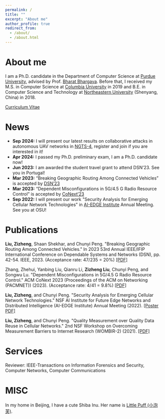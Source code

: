```yaml
---
permalink: /
title: ""
excerpt: "About me"
author_profile: true
redirect_from:
  - /about/
  - /about.html
---
```


About me
=====
I am a Ph.D. candidate in the Department of Computer Science at [Purdue University](https://www.cs.purdue.edu/), advised by Prof. [Bharat Bhargava](https://www.cs.purdue.edu/homes/bb/). Before that, I received my M.S. in Computer Science at [Columbia University](https://www.cs.columbia.edu/) in 2019 and B.E. in Computer Science and Technology at [Northeastern University](http://www.cse.neu.edu.cn/) (Shenyang, China) in 2018.

[Curriculum Vitae](https://Cangjie103.github.io/files/research_zizheng_purdue_2023.pdf)

News
======
- **Sep 2024:** I will present our latest results on collaborative attacks in autonomous UAV networks in [NGTS-4](https://nextranspurdue.wixsite.com/ngts2024), register and join if you are interested in it!
- **Apr 2024:** I passed my Ph.D. preliminary exam, I am a Ph.D. candidate now!
- **Jun 2023:** I am awarded the student travel grant to attend DSN’23. See you in Portugal!
- **Mar 2023:** “Breaking Geographic Routing Among Connected Vehicles” is accepted by [DSN’23](https://dsn2023.dei.uc.pt/)
- **Mar 2023:** “Dependent Misconfigurations in 5G/4.5 G Radio Resource Control” is accepted by [CoNext’23](https://conferences.sigcomm.org/co-next/2023/#!/home)
- **Sep 2022:** I will present our work "Security Analysis for Emerging Cellular Network Technologies" in [AI-EDGE Institute](https://aiedge.osu.edu/) Annual Meeting. See you at OSU!

Publications
======
**Liu, Zizheng**, Shaan Shekhar, and Chunyi Peng. "Breaking Geographic Routing Among Connected Vehicles." In 2023 53rd Annual IEEE/IFIP International Conference on Dependable Systems and Networks (DSN), pp. 42-54. IEEE, 2023. (Acceptance rate: 47/235 = 20%) [[PDF]](https://www.cs.purdue.edu/homes/chunyi/pubs/dsn23-liu.pdf)

Zhang, Zhehui, Yanbing Liu, Qianru Li, **Zizheng Liu**, Chunyi Peng, and Songwu Lu. "Dependent Misconfigurations in 5G/4.5 G Radio Resource Control." ACM CoNext 2023 (Proceedings of the ACM on Networking (PACMNET)) (2023). (Acceptance rate: 4/41 = 9.8%) [[PDF]](https://www.cs.purdue.edu/homes/chunyi/pubs/conext23-zhang.pdf)

**Liu, Zizheng**, and Chunyi Peng. "Security Analysis for Emerging Cellular Network Technologies." 
NSF AI Institute for Future Edge Networks and Distributed Intelligence (AI-EDGE Institute) Annual Meeting (2022). [[Poster PDF]](https://Cangjie103.github.io/files/sec_emerge_poster.pdf)

**Liu, Zizheng**, and Chunyi Peng. "Quality Measurement over Quality Data Reuse in Cellular Networks." 2nd NSF Workshop on Overcoming Measurement Barriers to Internet Research (WOMBIR-2) (2021). [[PDF]](https://www.caida.org/workshops/wombir/2104/slides/wombir2-peng-paper.pdf)

Services
======
Reviewer: IEEE-Transactions on Information Forensics and Security, Computer Networks, Computer Communications

MISC
======
In my home in Beijing, I have a cute Shiba Inu. Her name is [Little Puff (小泡芙)](https://Cangjie103.github.io/files/lilPuff.jpg).